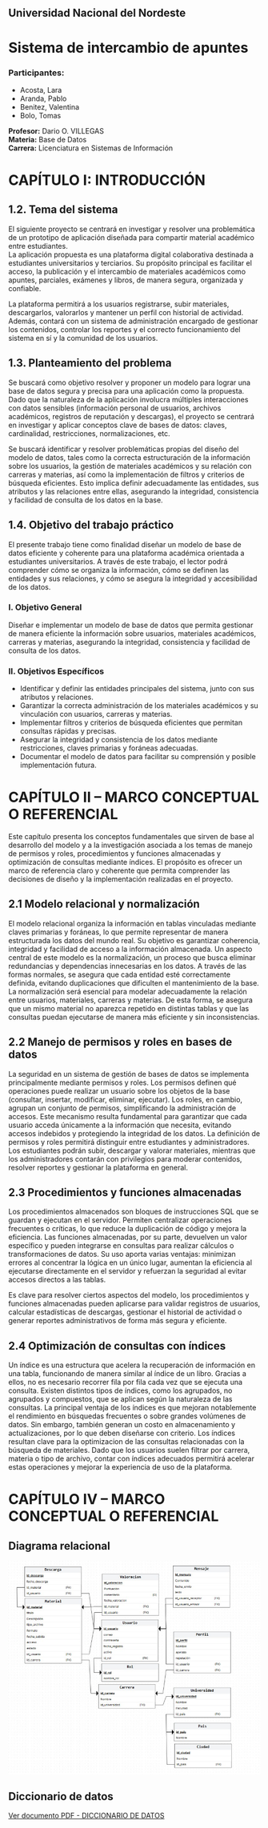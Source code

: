 ## Universidad Nacional del Nordeste

# Sistema de intercambio de apuntes

### Participantes:
- Acosta, Lara  
- Aranda, Pablo  
- Benitez, Valentina  
- Bolo, Tomas  

**Profesor:** Dario O. VILLEGAS  
**Materia:** Base de Datos  
**Carrera:** Licenciatura en Sistemas de Información  

# CAPÍTULO I: INTRODUCCIÓN

## 1.2. Tema del sistema

El siguiente proyecto se centrará en investigar y resolver una problemática de un prototipo de aplicación diseñada para compartir material académico entre estudiantes.  
La aplicación propuesta es una plataforma digital colaborativa destinada a estudiantes universitarios y terciarios. Su propósito principal es facilitar el acceso, la publicación y el intercambio de materiales académicos como apuntes, parciales, exámenes y libros, de manera segura, organizada y confiable.  

La plataforma permitirá a los usuarios registrarse, subir materiales, descargarlos, valorarlos y mantener un perfil con historial de actividad. Además, contará con un sistema de administración encargado de gestionar los contenidos, controlar los reportes y el correcto funcionamiento del sistema en sí y la comunidad de los usuarios.  

## 1.3. Planteamiento del problema

Se buscará como objetivo resolver y proponer un modelo para lograr una base de datos segura y precisa para una aplicación como la propuesta. Dado que la naturaleza de la aplicación involucra múltiples interacciones con datos sensibles (información personal de usuarios, archivos académicos, registros de reputación y descargas), el proyecto se centrará en investigar y aplicar conceptos clave de bases de datos: claves, cardinalidad, restricciones, normalizaciones, etc.  

Se buscará identificar y resolver problemáticas propias del diseño del modelo de datos, tales como la correcta estructuración de la información sobre los usuarios, la gestión de materiales académicos y su relación con carreras y materias, así como la implementación de filtros y criterios de búsqueda eficientes. Esto implica definir adecuadamente las entidades, sus atributos y las relaciones entre ellas, asegurando la integridad, consistencia y facilidad de consulta de los datos en la base.  

## 1.4. Objetivo del trabajo práctico

El presente trabajo tiene como finalidad diseñar un modelo de base de datos eficiente y coherente para una plataforma académica orientada a estudiantes universitarios. A través de este trabajo, el lector podrá comprender cómo se organiza la información, cómo se definen las entidades y sus relaciones, y cómo se asegura la integridad y accesibilidad de los datos.  

### I. Objetivo General

Diseñar e implementar un modelo de base de datos que permita gestionar de manera eficiente la información sobre usuarios, materiales académicos, carreras y materias, asegurando la integridad, consistencia y facilidad de consulta de los datos.  

### II. Objetivos Específicos

- Identificar y definir las entidades principales del sistema, junto con sus atributos y relaciones.  
- Garantizar la correcta administración de los materiales académicos y su vinculación con usuarios, carreras y materias.  
- Implementar filtros y criterios de búsqueda eficientes que permitan consultas rápidas y precisas.  
- Asegurar la integridad y consistencia de los datos mediante restricciones, claves primarias y foráneas adecuadas.  
- Documentar el modelo de datos para facilitar su comprensión y posible implementación futura.  

# CAPÍTULO II – MARCO CONCEPTUAL O REFERENCIAL 

Este capítulo presenta los conceptos fundamentales que sirven de base al desarrollo del modelo y a la investigación asociada a los temas de manejo de permisos y roles, procedimientos y funciones almacenadas y optimización de consultas mediante índices. El propósito es ofrecer un marco de referencia claro y coherente que permita comprender las decisiones de diseño y la implementación realizadas en el proyecto. 

## 2.1 Modelo relacional y normalización 

El modelo relacional organiza la información en tablas vinculadas mediante claves primarias y foráneas, lo que permite representar de manera estructurada los datos del mundo real. Su objetivo es garantizar coherencia, integridad y facilidad de acceso a la información almacenada.
Un aspecto central de este modelo es la normalización, un proceso que busca eliminar redundancias y dependencias innecesarias en los datos. A través de las formas normales, se asegura que cada entidad esté correctamente definida, evitando duplicaciones que dificulten el mantenimiento de la base.
La normalización será esencial para modelar adecuadamente la relación entre usuarios, materiales, carreras y materias. De esta forma, se asegura que un mismo material no aparezca repetido en distintas tablas y que las consultas puedan ejecutarse de manera más eficiente y sin inconsistencias.

## 2.2 Manejo de permisos y roles en bases de datos 

La seguridad en un sistema de gestión de bases de datos se implementa principalmente mediante permisos y roles. Los permisos definen qué operaciones puede realizar un usuario sobre los objetos de la base (consultar, insertar, modificar, eliminar, ejecutar). Los roles, en cambio, agrupan un conjunto de permisos, simplificando la administración de accesos.
Este mecanismo resulta fundamental para garantizar que cada usuario acceda únicamente a la información que necesita, evitando accesos indebidos y protegiendo la integridad de los datos.
La definición de permisos y roles permitirá distinguir entre estudiantes y administradores. Los estudiantes podrán subir, descargar y valorar materiales, mientras que los administradores contarán con privilegios para moderar contenidos, resolver reportes y gestionar la plataforma en general. 

## 2.3 Procedimientos y funciones almacenadas 

Los procedimientos almacenados son bloques de instrucciones SQL que se guardan y ejecutan en el servidor. Permiten centralizar operaciones frecuentes o críticas, lo que reduce la duplicación de código y mejora la eficiencia. Las funciones almacenadas, por su parte, devuelven un valor específico y pueden integrarse en consultas para realizar cálculos o transformaciones de datos.
Su uso aporta varias ventajas: minimizan errores al concentrar la lógica en un único lugar, aumentan la eficiencia al ejecutarse directamente en el servidor y refuerzan la seguridad al evitar accesos directos a las tablas.

Es clave para resolver ciertos aspectos del modelo, los procedimientos y funciones almacenadas pueden aplicarse para validar registros de usuarios, calcular estadísticas de descargas, gestionar el historial de actividad o generar reportes administrativos de forma más segura y eficiente.

## 2.4 Optimización de consultas con índices 

Un índice es una estructura que acelera la recuperación de información en una tabla, funcionando de manera similar al índice de un libro. Gracias a ellos, no es necesario recorrer fila por fila cada vez que se ejecuta una consulta. Existen distintos tipos de índices, como los agrupados, no agrupados y compuestos, que se aplican según la naturaleza de las consultas.
La principal ventaja de los índices es que mejoran notablemente el rendimiento en búsquedas frecuentes o sobre grandes volúmenes de datos. Sin embargo, también generan un costo en almacenamiento y actualizaciones, por lo que deben diseñarse con criterio.
Los índices resultan clave para la optimizacion de las consultas relacionadas con la búsqueda de materiales. Dado que los usuarios suelen filtrar por carrera, materia o tipo de archivo, contar con índices adecuados permitirá acelerar estas operaciones y mejorar la experiencia de uso de la plataforma.

# CAPÍTULO IV – MARCO CONCEPTUAL O REFERENCIAL 

## Diagrama relacional 

![Modelo relacional](doc/modelo_relacional.jpg)

## Diccionario de datos

[Ver documento PDF - DICCIONARIO DE DATOS](doc/diccionario_datos.pdf)

